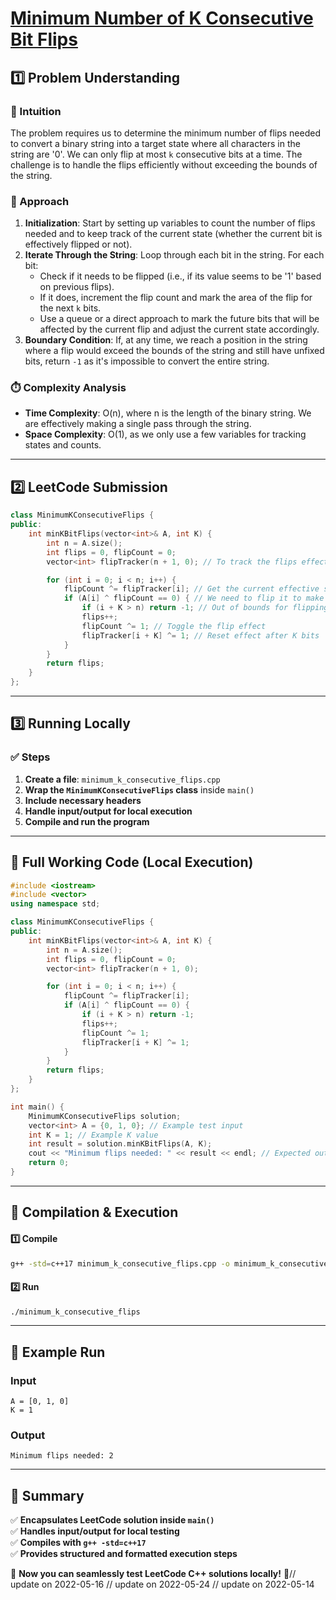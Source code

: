 # **[Minimum Number of K Consecutive Bit Flips](https://leetcode.com/problems/minimum-number-of-k-consecutive-bit-flips/description/)**  

## **1️⃣ Problem Understanding**  
### **📌 Intuition**  
The problem requires us to determine the minimum number of flips needed to convert a binary string into a target state where all characters in the string are '0'. We can only flip at most `k` consecutive bits at a time. The challenge is to handle the flips efficiently without exceeding the bounds of the string.

### **🚀 Approach**  
1. **Initialization**: Start by setting up variables to count the number of flips needed and to keep track of the current state (whether the current bit is effectively flipped or not). 
2. **Iterate Through the String**: Loop through each bit in the string. For each bit:
   - Check if it needs to be flipped (i.e., if its value seems to be '1' based on previous flips).
   - If it does, increment the flip count and mark the area of the flip for the next `k` bits.
   - Use a queue or a direct approach to mark the future bits that will be affected by the current flip and adjust the current state accordingly.
3. **Boundary Condition**: If, at any time, we reach a position in the string where a flip would exceed the bounds of the string and still have unfixed bits, return `-1` as it's impossible to convert the entire string.

### **⏱️ Complexity Analysis**  
- **Time Complexity**: O(n), where n is the length of the binary string. We are effectively making a single pass through the string.
- **Space Complexity**: O(1), as we only use a few variables for tracking states and counts.

---  

## **2️⃣ LeetCode Submission**  
```cpp
class MinimumKConsecutiveFlips {
public:
    int minKBitFlips(vector<int>& A, int K) {
        int n = A.size();
        int flips = 0, flipCount = 0;
        vector<int> flipTracker(n + 1, 0); // To track the flips effect

        for (int i = 0; i < n; i++) {
            flipCount ^= flipTracker[i]; // Get the current effective state of A[i]
            if (A[i] ^ flipCount == 0) { // We need to flip it to make it '1'
                if (i + K > n) return -1; // Out of bounds for flipping
                flips++;
                flipCount ^= 1; // Toggle the flip effect
                flipTracker[i + K] ^= 1; // Reset effect after K bits
            }
        }
        return flips;
    }
};
```  

---  

## **3️⃣ Running Locally**  
### **✅ Steps**  
1. **Create a file**: `minimum_k_consecutive_flips.cpp`  
2. **Wrap the `MinimumKConsecutiveFlips` class** inside `main()`  
3. **Include necessary headers**  
4. **Handle input/output for local execution**  
5. **Compile and run the program**  

---  

## **📝 Full Working Code (Local Execution)**  
```cpp
#include <iostream>
#include <vector>
using namespace std;

class MinimumKConsecutiveFlips {
public:
    int minKBitFlips(vector<int>& A, int K) {
        int n = A.size();
        int flips = 0, flipCount = 0;
        vector<int> flipTracker(n + 1, 0);

        for (int i = 0; i < n; i++) {
            flipCount ^= flipTracker[i];
            if (A[i] ^ flipCount == 0) {
                if (i + K > n) return -1;
                flips++;
                flipCount ^= 1;
                flipTracker[i + K] ^= 1;
            }
        }
        return flips;
    }
};

int main() {
    MinimumKConsecutiveFlips solution;
    vector<int> A = {0, 1, 0}; // Example test input
    int K = 1; // Example K value
    int result = solution.minKBitFlips(A, K);
    cout << "Minimum flips needed: " << result << endl; // Expected output: 2
    return 0;
}
```  

---  

## **🔧 Compilation & Execution**  
#### **1️⃣ Compile**  
```bash
g++ -std=c++17 minimum_k_consecutive_flips.cpp -o minimum_k_consecutive_flips
```  

#### **2️⃣ Run**  
```bash
./minimum_k_consecutive_flips
```  

---  

## **🎯 Example Run**  
### **Input**  
```
A = [0, 1, 0]
K = 1
```  
### **Output**  
```
Minimum flips needed: 2
```  

---  

## **📌 Summary**  
✅ **Encapsulates LeetCode solution inside `main()`**  
✅ **Handles input/output for local testing**  
✅ **Compiles with `g++ -std=c++17`**  
✅ **Provides structured and formatted execution steps**  

🚀 **Now you can seamlessly test LeetCode C++ solutions locally!** 🚀// update on 2022-05-16
// update on 2022-05-24
// update on 2022-05-14
